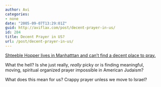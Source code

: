 ```yaml
---
author: Avi
categories:
- none
date: "2005-09-07T13:29:01Z"
guid: http://aviflax.com/post/decent-prayer-in-us/
id: 284
title: Decent Prayer in US?
url: /post/decent-prayer-in-us/
---
```

[Shteeble Hopper lives in Manhatttan and can&#8217;t find a decent place to pray.](http://www.jewschool.com/2005/09/birth-of-shteeble-hopper.php)

What the hell? Is she just really, _really_ picky or is finding meaningful, moving, spiritual organized prayer impossible in American Judaism?

What does this mean for us? Crappy prayer unless we move to Israel?